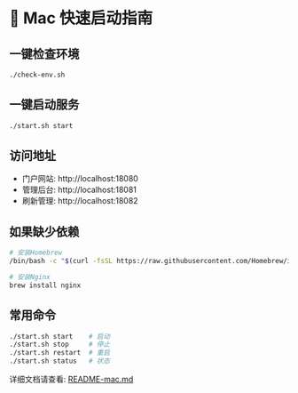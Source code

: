 # 🚀 Mac 快速启动指南

## 一键检查环境

```bash
./check-env.sh
```

## 一键启动服务

```bash
./start.sh start
```

## 访问地址

- 门户网站: http://localhost:18080
- 管理后台: http://localhost:18081
- 刷新管理: http://localhost:18082

## 如果缺少依赖

```bash
# 安装Homebrew
/bin/bash -c "$(curl -fsSL https://raw.githubusercontent.com/Homebrew/install/HEAD/install.sh)"

# 安装Nginx
brew install nginx
```

## 常用命令

```bash
./start.sh start    # 启动
./start.sh stop     # 停止
./start.sh restart  # 重启
./start.sh status   # 状态
```

详细文档请查看: [README-mac.md](README-mac.md)
